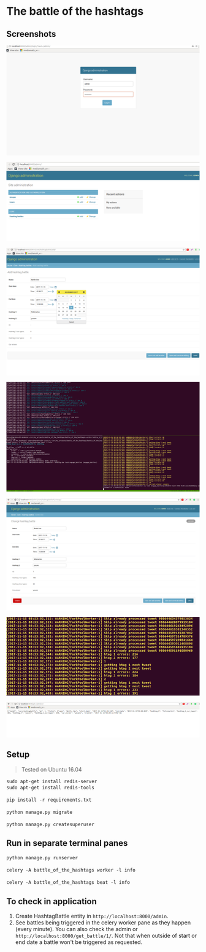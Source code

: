 # The battle of the hashtags


## Screenshots


  ![detail1](https://raw.githubusercontent.com/robrechtdr/battle_of_the_hashtags/master/.images/both1.png)

  ![detail2](https://raw.githubusercontent.com/robrechtdr/battle_of_the_hashtags/master/.images/both2.png)

  ![detail3](https://raw.githubusercontent.com/robrechtdr/battle_of_the_hashtags/master/.images/both3.png)

  ![detail4](https://raw.githubusercontent.com/robrechtdr/battle_of_the_hashtags/master/.images/both4.png)

  ![detail5](https://raw.githubusercontent.com/robrechtdr/battle_of_the_hashtags/master/.images/both5.png)

  ![detail6](https://raw.githubusercontent.com/robrechtdr/battle_of_the_hashtags/master/.images/both6.png)

  ![detail7](https://raw.githubusercontent.com/robrechtdr/battle_of_the_hashtags/master/.images/both7.png)


## Setup

> Tested on Ubuntu 16.04

	sudo apt-get install redis-server
	sudo apt-get install redis-tools

	pip install -r requirements.txt

	python manage.py migrate

	python manage.py createsuperuser 


## Run in separate terminal panes

	python manage.py runserver

	celery -A battle_of_the_hashtags worker -l info

	celery -A battle_of_the_hashtags beat -l info


## To check in application

1. Create HashtagBattle entity in `http://localhost:8000/admin`.
2. See battles being triggered in the celery worker pane as they happen (every minute). You can also check the admin or `http://localhost:8000/get_battle/1/`. Not that when outside of start or end date a battle won't be triggered as requested.
